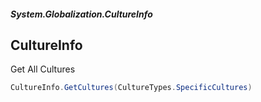 ##### System.Globalization.CultureInfo
## CultureInfo

Get All Cultures
``` csharp
CultureInfo.GetCultures(CultureTypes.SpecificCultures)
```
